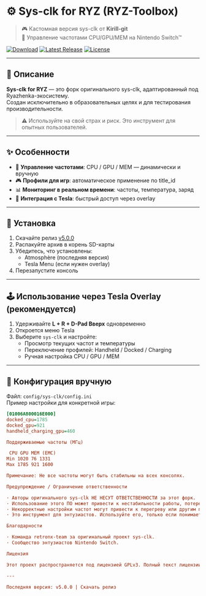 # ⚙️ Sys-clk for RYZ (RYZ-Toolbox)

> 🎮 Кастомная версия sys-clk от **Kirill-git**  
> 🧪 Управление частотами CPU/GPU/MEM на Nintendo Switch™

[![Download](https://img.shields.io/github/downloads/Dimasick-git/Ryzhenka/total?style=for-the-badge&logo=github&color=4ecdc4)](https://github.com/Dimasick-git/Ryzhenka/releases)
[![Latest Release](https://img.shields.io/github/v/release/Dimasick-git/Ryzhenka?style=for-the-badge&logo=github&color=ff6b6b)](https://github.com/Dimasick-git/Ryzhenka/releases/latest)
[![License](https://img.shields.io/badge/license-GPLv3-blue?style=for-the-badge)](https://github.com/Dimasick-git/Ryzhenka/blob/main/LICENSE)

---

## 📖 Описание

**Sys-clk for RYZ** — это форк оригинального sys-clk, адаптированный под Ryazhenka-экосистему.  
Создан исключительно в образовательных целях и для тестирования производительности.

> ⚠️ Используйте на свой страх и риск. Это инструмент для опытных пользователей.

---

## ✨ Особенности

- 🔧 **Управление частотами**: CPU / GPU / MEM — динамически и вручную  
- 🎮 **Профили для игр**: автоматическое применение по title_id  
- 📊 **Мониторинг в реальном времени**: частоты, температура, заряд  
- 🧩 **Интеграция с Tesla**: быстрый доступ через overlay

---

## 🚀 Установка

1. Скачайте релиз [v5.0.0](https://github.com/Dimasick-git/Ryzhenka/releases/tag/v5.0.0)  
2. Распакуйте архив в корень SD-карты  
3. Убедитесь, что установлены:
   - Atmosphère (последняя версия)  
   - Tesla Menu (если нужен overlay)  
4. Перезапустите консоль

---

## 🕹️ Использование через Tesla Overlay (рекомендуется)

1. Удерживайте **L + R + D-Pad Вверх** одновременно  
2. Откроется меню Tesla  
3. Выберите `sys-clk` и настройте:
   - Просмотр текущих частот и температуры  
   - Переключение профилей: Handheld / Docked / Charging  
   - Ручная настройка CPU / GPU / MEM

---

## 🧾 Конфигурация вручную

Файл: `config/sys-clk/config.ini`  
Пример настройки для конкретной игры:

```ini
[01006A800016E000]
docked_cpu=1785
docked_gpu=921
handheld_charging_gpu=460

Поддерживаемые частоты (МГц)

 CPU GPU MEM (EMC)
Min 1020 76 1331
Max 1785 921 1600

Примечание: Не все частоты могут быть стабильны на всех консолях.

Предупреждение / Ограничение ответственности

· Авторы оригинального sys-clk НЕ НЕСУТ ОТВЕТСТВЕННОСТИ за этот форк.
· Использование этого ПО может привести к нестабильности работы, потере данных или повреждению оборудования.
· Некорректные настройки частот могут привести к перегреву или другим проблемам.
· Это инструмент для энтузиастов. Используйте его, только если понимаете, что делаете.

Благодарности

· Команда retronx-team за оригинальный проект sys-clk.
· Сообщество энтузиастов Nintendo Switch.

Лицензия

Этот проект распространяется под лицензией GPLv3. Полный текст лицензии доступен в файле LICENSE.

---

Последняя версия: v5.0.0 | Скачать релиз
